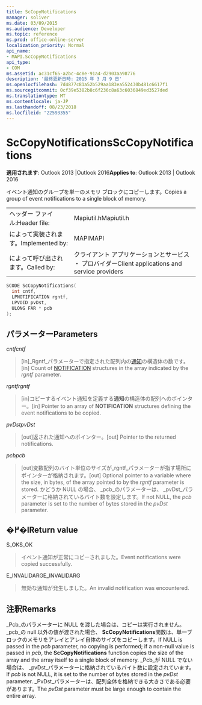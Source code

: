 ```yaml
---
title: ScCopyNotifications
manager: soliver
ms.date: 03/09/2015
ms.audience: Developer
ms.topic: reference
ms.prod: office-online-server
localization_priority: Normal
api_name:
- MAPI.ScCopyNotifications
api_type:
- COM
ms.assetid: ac31cf65-a2bc-4c8e-91a4-d2903aa98776
description: '最終更新日時: 2015 年 3 月 9 日'
ms.openlocfilehash: 7d4877c81a52b529aa183ea552430b481c6617f1
ms.sourcegitcommit: 0cf39e5382b8c6f236c8a63c6036849ed3527ded
ms.translationtype: MT
ms.contentlocale: ja-JP
ms.lasthandoff: 08/23/2018
ms.locfileid: "22593355"
---
```

# <a name="sccopynotifications"></a><span data-ttu-id="2d5be-103">ScCopyNotifications</span><span class="sxs-lookup"><span data-stu-id="2d5be-103">ScCopyNotifications</span></span>

  
  
<span data-ttu-id="2d5be-104">**適用されます**: Outlook 2013 |Outlook 2016</span><span class="sxs-lookup"><span data-stu-id="2d5be-104">**Applies to**: Outlook 2013 | Outlook 2016</span></span> 
  
<span data-ttu-id="2d5be-105">イベント通知のグループを単一のメモリ ブロックにコピーします。</span><span class="sxs-lookup"><span data-stu-id="2d5be-105">Copies a group of event notifications to a single block of memory.</span></span> 
  
|||
|:-----|:-----|
|<span data-ttu-id="2d5be-106">ヘッダー ファイル:</span><span class="sxs-lookup"><span data-stu-id="2d5be-106">Header file:</span></span>  <br/> |<span data-ttu-id="2d5be-107">Mapiutil.h</span><span class="sxs-lookup"><span data-stu-id="2d5be-107">Mapiutil.h</span></span>  <br/> |
|<span data-ttu-id="2d5be-108">によって実装されます。</span><span class="sxs-lookup"><span data-stu-id="2d5be-108">Implemented by:</span></span>  <br/> |<span data-ttu-id="2d5be-109">MAPI</span><span class="sxs-lookup"><span data-stu-id="2d5be-109">MAPI</span></span>  <br/> |
|<span data-ttu-id="2d5be-110">によって呼び出されます。</span><span class="sxs-lookup"><span data-stu-id="2d5be-110">Called by:</span></span>  <br/> |<span data-ttu-id="2d5be-111">クライアント アプリケーションとサービス ・ プロバイダー</span><span class="sxs-lookup"><span data-stu-id="2d5be-111">Client applications and service providers</span></span>  <br/> |
   
```cpp
SCODE ScCopyNotifications(
  int cntf,
  LPNOTIFICATION rgntf,
  LPVOID pvDst,
  ULONG FAR * pcb
);
```

## <a name="parameters"></a><span data-ttu-id="2d5be-112">パラメーター</span><span class="sxs-lookup"><span data-stu-id="2d5be-112">Parameters</span></span>

 <span data-ttu-id="2d5be-113">_cntf_</span><span class="sxs-lookup"><span data-stu-id="2d5be-113">_cntf_</span></span>
  
> <span data-ttu-id="2d5be-114">[in]_Rgntf_パラメーターで指定された配列内の[通知](notification.md)の構造体の数です。</span><span class="sxs-lookup"><span data-stu-id="2d5be-114">[in] Count of [NOTIFICATION](notification.md) structures in the array indicated by the  _rgntf_ parameter.</span></span> 
    
 <span data-ttu-id="2d5be-115">_rgntf_</span><span class="sxs-lookup"><span data-stu-id="2d5be-115">_rgntf_</span></span>
  
> <span data-ttu-id="2d5be-116">[in]コピーするイベント通知を定義する**通知**の構造体の配列へのポインター。</span><span class="sxs-lookup"><span data-stu-id="2d5be-116">[in] Pointer to an array of **NOTIFICATION** structures defining the event notifications to be copied.</span></span> 
    
 <span data-ttu-id="2d5be-117">_pvDst_</span><span class="sxs-lookup"><span data-stu-id="2d5be-117">_pvDst_</span></span>
  
> <span data-ttu-id="2d5be-118">[out]返された通知へのポインター。</span><span class="sxs-lookup"><span data-stu-id="2d5be-118">[out] Pointer to the returned notifications.</span></span> 
    
 <span data-ttu-id="2d5be-119">_pcb_</span><span class="sxs-lookup"><span data-stu-id="2d5be-119">_pcb_</span></span>
  
> <span data-ttu-id="2d5be-120">[out]変数配列のバイト単位のサイズが_rgntf_パラメーターが指す場所にポインターが格納されます。</span><span class="sxs-lookup"><span data-stu-id="2d5be-120">[out] Optional pointer to a variable where the size, in bytes, of the array pointed to by the  _rgntf_ parameter is stored.</span></span> <span data-ttu-id="2d5be-121">かどうか NULL の場合、 _pcb_のパラメーターは、 _pvDst_パラメーターに格納されているバイト数を設定します。</span><span class="sxs-lookup"><span data-stu-id="2d5be-121">If not NULL, the  _pcb_ parameter is set to the number of bytes stored in the  _pvDst_ parameter.</span></span> 
    
## <a name="return-value"></a><span data-ttu-id="2d5be-122">�߂�l</span><span class="sxs-lookup"><span data-stu-id="2d5be-122">Return value</span></span>

<span data-ttu-id="2d5be-123">S_OK</span><span class="sxs-lookup"><span data-stu-id="2d5be-123">S_OK</span></span>
  
> <span data-ttu-id="2d5be-124">イベント通知が正常にコピーされました。</span><span class="sxs-lookup"><span data-stu-id="2d5be-124">Event notifications were copied successfully.</span></span>
    
<span data-ttu-id="2d5be-125">E_INVALIDARG</span><span class="sxs-lookup"><span data-stu-id="2d5be-125">E_INVALIDARG</span></span>
  
> <span data-ttu-id="2d5be-126">無効な通知が発生しました。</span><span class="sxs-lookup"><span data-stu-id="2d5be-126">An invalid notification was encountered.</span></span>
    
## <a name="remarks"></a><span data-ttu-id="2d5be-127">注釈</span><span class="sxs-lookup"><span data-stu-id="2d5be-127">Remarks</span></span>

<span data-ttu-id="2d5be-128">_Pcb_のパラメーターに NULL を渡した場合は、コピーは実行されません。_pcb_の null 以外の値が渡された場合、 **ScCopyNotifications**関数は、単一ブロックのメモリをアレイとアレイ自体のサイズをコピーします。</span><span class="sxs-lookup"><span data-stu-id="2d5be-128">If NULL is passed in the  _pcb_ parameter, no copying is performed; if a non-null value is passed in  _pcb_, the **ScCopyNotifications** function copies the size of the array and the array itself to a single block of memory.</span></span> <span data-ttu-id="2d5be-129">_Pcb_が NULL でない場合は、 _pvDst_パラメーターに格納されているバイト数に設定されています。</span><span class="sxs-lookup"><span data-stu-id="2d5be-129">If  _pcb_ is not NULL, it is set to the number of bytes stored in the  _pvDst_ parameter.</span></span> <span data-ttu-id="2d5be-130">_PvDst_パラメーターは、配列全体を格納できる大きさである必要があります。</span><span class="sxs-lookup"><span data-stu-id="2d5be-130">The  _pvDst_ parameter must be large enough to contain the entire array.</span></span> 
  

